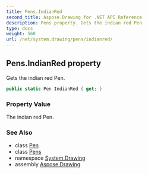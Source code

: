 ```yaml
---
title: Pens.IndianRed
second_title: Aspose.Drawing for .NET API Reference
description: Pens property. Gets the indian red Pen
type: docs
weight: 560
url: /net/system.drawing/pens/indianred/
---
```

## Pens.IndianRed property

Gets the indian red Pen.

```csharp
public static Pen IndianRed { get; }
```

### Property Value

The indian red Pen.

### See Also

* class [Pen](../../pen/)
* class [Pens](../)
* namespace [System.Drawing](../../pens/)
* assembly [Aspose.Drawing](../../../)


